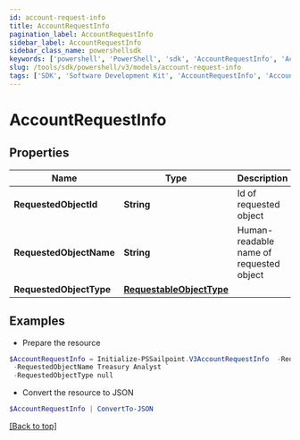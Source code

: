 ```yaml
---
id: account-request-info
title: AccountRequestInfo
pagination_label: AccountRequestInfo
sidebar_label: AccountRequestInfo
sidebar_class_name: powershellsdk
keywords: ['powershell', 'PowerShell', 'sdk', 'AccountRequestInfo', 'AccountRequestInfo'] 
slug: /tools/sdk/powershell/v3/models/account-request-info
tags: ['SDK', 'Software Development Kit', 'AccountRequestInfo', 'AccountRequestInfo']
---
```



# AccountRequestInfo

## Properties

Name | Type | Description | Notes
------------ | ------------- | ------------- | -------------
**RequestedObjectId** | **String** | Id of requested object | [optional] 
**RequestedObjectName** | **String** | Human-readable name of requested object | [optional] 
**RequestedObjectType** | [**RequestableObjectType**](requestable-object-type) |  | [optional] 

## Examples

- Prepare the resource
```powershell
$AccountRequestInfo = Initialize-PSSailpoint.V3AccountRequestInfo  -RequestedObjectId 2c91808563ef85690164001c31140c0c `
 -RequestedObjectName Treasury Analyst `
 -RequestedObjectType null
```

- Convert the resource to JSON
```powershell
$AccountRequestInfo | ConvertTo-JSON
```


[[Back to top]](#) 

